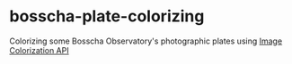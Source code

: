 # bosscha-plate-colorizing
Colorizing some Bosscha Observatory's photographic plates using  [Image Colorization API](https://deepai.org/machine-learning-model/colorizer)
